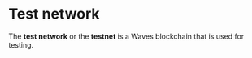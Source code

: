 # Test network

The **test network** or the **testnet** is a Waves blockchain that is used for testing.
